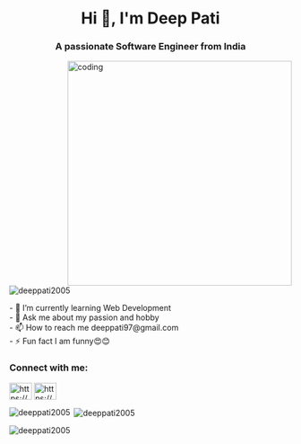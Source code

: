 <h1 align="center">Hi 👋, I'm Deep Pati</h1>
    <h3 align="center">A passionate Software Engineer from India</h3>
    <img
      align="right"
      width="400"
      src="https://i.pinimg.com/originals/81/17/8b/81178b47a8598f0c81c4799f2cdd4057.gif"
      alt="coding"
    />
    <p align="left">
      <img
        src="https://komarev.com/ghpvc/?username=deeppati2005&label=Profile%20views&color=0e75b6&style=flat"
        alt="deeppati2005"
      />
    </p>
    - 🌱 I’m currently learning Web Development
    <br />
    - 💬 Ask me about my passion and hobby
    <br />
    - 📫 How to reach me deeppati97@gmail.com
    <br />
    - ⚡ Fun fact I am funny😍😊
    <br />
    <h3 align="left">Connect with me:</h3>
    <p align="left">
      <a href="https://fb.com/deep98322" target="blank"
        ><img
          align="center"
          src="https://upload.wikimedia.org/wikipedia/commons/thumb/1/1b/Facebook_icon.svg/2048px-Facebook_icon.svg.png"
          alt="https://www.facebook.com/deep98322"
          height="30"
          width="40"
      /></a>
      <a href="https://instagram.com/https.mr.deep_" target="blank"
        ><img
          align="center"
          src="https://upload.wikimedia.org/wikipedia/commons/thumb/9/95/Instagram_logo_2022.svg/225px-Instagram_logo_2022.svg.png"
          alt="https://www.instagram.com/deep_pati._/"
          height="30"
          width="40"
      /></a>
    </p>
    </p>
    <p>
      <img
        align="left"
        src="https://github-readme-stats.vercel.app/api/top-langs?username=deeppati2005&show_icons=true&locale=en&layout=compact"
        alt="deeppati2005"
      />
    </p>
    <p>
      &nbsp;<img
        align="center"
        src="https://github-readme-stats.vercel.app/api?username=deeppati2005&show_icons=true&locale=en"
        alt="deeppati2005"
      />
    </p>
    <p>
      <img
        align="center"
        src="https://github-readme-streak-stats.herokuapp.com/?user=deeppati2005&"
        alt="deeppati2005"
      />
    </p>
